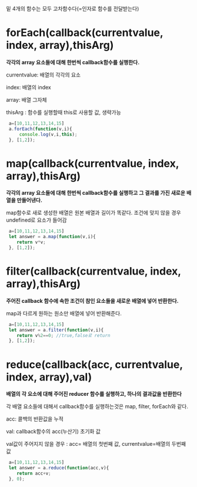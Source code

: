 밑 4개의 함수는 모두 고차함수다(=인자로 함수를 전달받는다)

# forEach(callback(currentvalue, index, array),thisArg)
**각각의 array 요소들에 대해 한번씩 callback함수를 실행한다.**

currentvalue: 배열의 각각의 요소

index: 배열의 index

array: 배열 그자체

thisArg : 함수를 실행할때 this로 사용할 값, 생략가능
```javascript
 a=[10,11,12,13,14,15]
 a.forEach(function(v,i){
     console.log(v,i,this);
 }, [1,2]);
```
# map(callback(currentvalue, index, array),thisArg)
**각각의 array 요소들에 대해 한번씩 callback함수를 실행하고 그 결과를 가진 새로운 배열을 만들어낸다.**

map함수로 새로 생성한 배열은 원본 배열과 길이가 똑같다. 조건에 맞지 않을 경우 undefined로 요소가 들어감

```javascript
 a=[10,11,12,13,14,15]
 let answer = a.map(function(v,i){
    return v*v;
 }, [1,2]);
```
# filter(callback(currentvalue, index, array),thisArg)
**주어진 callback 함수에 속한 조건이 참인 요소들을 새로운 배열에 넣어 반환한다.**

map과 다르게 원하는 원소만 배열에 넣어 반환해준다.
```javascript
 a=[10,11,12,13,14,15]
 let answer = a.filter(function(v,i){
    return v%2==0; //true,false로 return
 }, [1,2]);
```
# reduce(callback(acc, currentvalue, index, array),val)
**배열의 각 요소에 대해 주어진 reducer 함수를 실행하고, 하나의 결과값을 반환한다**

각 배열 요소들에 대해서 callback함수를 실행하는것은 map, filter, forEach와 같다.

acc: 콜백의 반환값을 누적

val: callback함수의 acc(누산기) 초기화 값

val값이 주어지지 않을 경우 : acc= 배열의 첫번째 값, currentvalue=배열의 두번째 값

```javascript
 a=[10,11,12,13,14,15]
 let answer = a.reduce(function(acc,v){
    return acc+v;
 }, 0);
```
